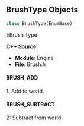 ## BrushType Objects

```python
class BrushType(EnumBase)
```

EBrush Type

**C++ Source:**

- **Module**: Engine
- **File**: Brush.h

<a id="unreal.BrushType.BRUSH_ADD"></a>

#### BRUSH_ADD

1: Add to world.

<a id="unreal.BrushType.BRUSH_SUBTRACT"></a>

#### BRUSH_SUBTRACT

2: Subtract from world.

<a id="unreal.NavigationLedgeSlopeFilterMode"></a>